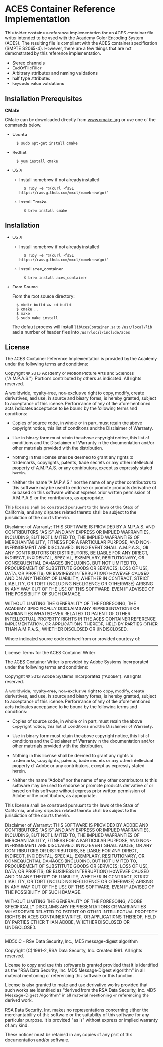 # ACES Container Reference Implementation #

This folder contains a reference implementation for an ACES container file 
writer intended to be used with the Academy Color Encoding System (ACES). 
The resulting file is compliant with the ACES container specification (SMPTE 
S2065-4). However, there are a few things that are not demonstrated by this 
reference implementation.

* Stereo channels
* EndOfFileFiller
* Arbitrary attributes and naming validations
* half type attributes
* keycode value validations


## Installation Prerequisites ##

__CMake__

CMake can be downloaded directly from www.cmake.org or use one of the commands 
below.

* Ubuntu

        $ sudo apt-get install cmake

* Redhat

        $ yum install cmake

* OS X

    * Install homebrew if not already installed
    
            $ ruby -e "$(curl -fsSL https://raw.github.com/mxcl/homebrew/go)"
                
    * Install Cmake
    
            $ brew install cmake         
             
## Installation ##

* OS X

    * Install homebrew if not already installed

            $ ruby -e "$(curl -fsSL https://raw.github.com/mxcl/homebrew/go)"
        
    * Install aces_container
    
            $ brew install aces_container  
        
* From Source

    From the root source directory:
    
        $ mkdir build && cd build
        $ cmake ..
        $ make
        $ sudo make install

    The default process will install ``libAcesContainer.so`` to ``/usr/local/lib``
    and a number of header files into ``/usr/local/include/aces``


## License ##

The ACES Container Reference Implementation is provided by the Academy under the
following terms and conditions:

Copyright © 2013 Academy of Motion Picture Arts and Sciences ("A.M.P.A.S.").
Portions contributed by others as indicated. All rights reserved.

A worldwide, royalty-free, non-exclusive right to copy, modify, create
derivatives, and use, in source and binary forms, is hereby granted, subject to
acceptance of this license. Performance of any of the aforementioned acts
indicates acceptance to be bound by the following terms and conditions:

* Copies of source code, in whole or in part, must retain the above copyright
notice, this list of conditions and the Disclaimer of Warranty.

* Use in binary form must retain the above copyright notice, this list of
conditions and the Disclaimer of Warranty in the documentation and/or other
materials provided with the distribution.

* Nothing in this license shall be deemed to grant any rights to trademarks,
copyrights, patents, trade secrets or any other intellectual property of
A.M.P.A.S. or any contributors, except as expressly stated herein.

* Neither the name "A.M.P.A.S." nor the name of any other contributors to this
software may be used to endorse or promote products derivative of or based on
this software without express prior written permission of A.M.P.A.S. or the
contributors, as appropriate.

This license shall be construed pursuant to the laws of the State of California, 
and any disputes related thereto shall be subject to the jurisdiction of the 
courts therein.

Disclaimer of Warranty: THIS SOFTWARE IS PROVIDED BY A.M.P.A.S. AND CONTRIBUTORS
"AS IS" AND ANY EXPRESS OR IMPLIED WARRANTIES, INCLUDING, BUT NOT LIMITED TO,
THE IMPLIED WARRANTIES OF MERCHANTABILITY, FITNESS FOR A PARTICULAR PURPOSE, AND
NON-INFRINGEMENT ARE DISCLAIMED. IN NO EVENT SHALL A.M.P.A.S., OR ANY
CONTRIBUTORS OR DISTRIBUTORS, BE LIABLE FOR ANY DIRECT, INDIRECT, INCIDENTAL,
SPECIAL, EXEMPLARY, RESITUTIONARY, OR CONSEQUENTIAL DAMAGES (INCLUDING, BUT NOT
LIMITED TO, PROCUREMENT OF SUBSTITUTE GOODS OR SERVICES; LOSS OF USE, DATA, OR
PROFITS; OR BUSINESS INTERRUPTION) HOWEVER CAUSED AND ON ANY THEORY OF
LIABILITY, WHETHER IN CONTRACT, STRICT LIABILITY, OR TORT (INCLUDING NEGLIGENCE
OR OTHERWISE) ARISING IN ANY WAY OUT OF THE USE OF THIS SOFTWARE, EVEN IF
ADVISED OF THE POSSIBILITY OF SUCH DAMAGE.

WITHOUT LIMITING THE GENERALITY OF THE FOREGOING, THE ACADEMY SPECIFICALLY
DISCLAIMS ANY REPRESENTATIONS OR WARRANTIES WHATSOEVER RELATED TO PATENT OR
OTHER INTELLECTUAL PROPERTY RIGHTS IN THE ACES CONTAINER REFERENCE
IMPLEMENTATION, OR APPLICATIONS THEREOF, HELD BY PARTIES OTHER THAN A.M.P.A.S.,
WHETHER DISCLOSED OR UNDISCLOSED.

Where indicated source code derived from or provided courtesy of:

---

License Terms for the ACES Container Writer 

The ACES Container Writer is provided by Adobe Systems Incorporated under the 
following terms and conditions:

Copyright © 2013 Adobe Systems Incorporated ("Adobe"). All rights reserved.

A worldwide, royalty-free, non-exclusive right to copy, modify, create
derivatives, and use, in source and binary forms, is hereby granted, subject to
acceptance of this license. Performance of any of the aforementioned acts
indicates acceptance to be bound by the following terms and conditions:

* Copies of source code, in whole or in part, must retain the above copyright
notice, this list of conditions and the Disclaimer of Warranty.

* Use in binary form must retain the above copyright notice, this list of
conditions and the Disclaimer of Warranty in the documentation and/or other
materials provided with the distribution.

* Nothing in this license shall be deemed to grant any rights to trademarks,
copyrights, patents, trade secrets or any other intellectual property of Adobe
or any contributors, except as expressly stated herein.

* Neither the name "Adobe" nor the name of any other contributors to this
software may be used to endorse or promote products derivative of or based on
this software without express prior written permission of Adobe or the
contributors, as appropriate.

This license shall be construed pursuant to the laws of the State of California,
and any disputes related thereto shall be subject to the jurisdiction of the
courts therein.

Disclaimer of Warranty: THIS SOFTWARE IS PROVIDED BY ADOBE AND CONTRIBUTORS "AS
IS" AND ANY EXPRESS OR IMPLIED WARRANTIES, INCLUDING, BUT NOT LIMITED TO, THE
IMPLIED WARRANTIES OF MERCHANTABILITY, FITNESS FOR A PARTICULAR PURPOSE, AND
NON-INFRINGEMENT ARE DISCLAIMED. IN NO EVENT SHALL ADOBE, OR ANY CONTRIBUTORS OR
DISTRIBUTORS, BE LIABLE FOR ANY DIRECT, INDIRECT, INCIDENTAL, SPECIAL,
EXEMPLARY, RESITUTIONARY, OR CONSEQUENTIAL DAMAGES (INCLUDING, BUT NOT LIMITED
TO, PROCUREMENT OF SUBSTITUTE GOODS OR SERVICES; LOSS OF USE, DATA, OR PROFITS;
OR BUSINESS INTERRUPTION) HOWEVER CAUSED AND ON ANY THEORY OF LIABILITY, WHETHER
IN CONTRACT, STRICT LIABILITY, OR TORT (INCLUDING NEGLIGENCE OR OTHERWISE)
ARISING IN ANY WAY OUT OF THE USE OF THIS SOFTWARE, EVEN IF ADVISED OF THE
POSSIBILITY OF SUCH DAMAGE.

WITHOUT LIMITING THE GENERALITY OF THE FOREGOING, ADOBE SPECIFICALLY
DISCLAIMS ANY REPRESENTATIONS OR WARRANTIES WHATSOEVER RELATED TO PATENT OR
OTHER INTELLECTUAL PROPERTY RIGHTS IN ACES CONTAINER WRITER, OR
APPLICATIONS THEREOF, HELD BY PARTIES OTHER THAN ADOBE, WHETHER DISCLOSED OR
UNDISCLOSED.

---

MD5C.C - RSA Data Security, Inc., MD5 message-digest algorithm

Copyright (C) 1991-2, RSA Data Security, Inc. Created 1991. All rights reserved.

License to copy and use this software is granted provided that it is identified
as the "RSA Data Security, Inc. MD5 Message-Digest Algorithm" in all material
mentioning or referencing this software or this function.

License is also granted to make and use derivative works provided that such
works are identified as "derived from the RSA Data Security, Inc. MD5
Message-Digest Algorithm" in all material mentioning or referencing the derived
work.

RSA Data Security, Inc. makes no representations concerning either the
merchantability of this software or the suitability of this software for any
particular purpose. It is provided "as is" without express or implied warranty
of any kind.

These notices must be retained in any copies of any part of this documentation
and/or software.